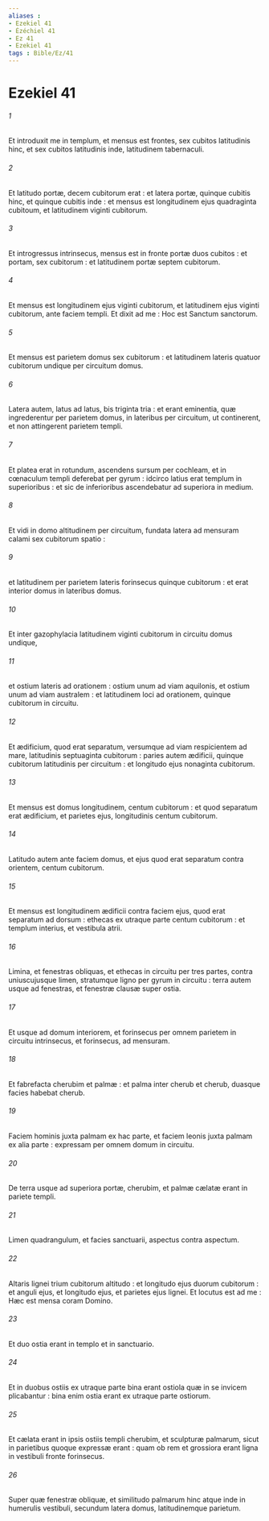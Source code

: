 ```yaml
---
aliases : 
- Ezekiel 41
- Ézéchiel 41
- Ez 41
- Ezekiel 41
tags : Bible/Ez/41
---
```


# Ezekiel 41

###### 1
Et introduxit me in templum, et mensus est frontes, sex cubitos latitudinis hinc, et sex cubitos latitudinis inde, latitudinem tabernaculi.
###### 2
Et latitudo portæ, decem cubitorum erat : et latera portæ, quinque cubitis hinc, et quinque cubitis inde : et mensus est longitudinem ejus quadraginta cubitoum, et latitudinem viginti cubitorum.
###### 3
Et introgressus intrinsecus, mensus est in fronte portæ duos cubitos : et portam, sex cubitorum : et latitudinem portæ septem cubitorum.
###### 4
Et mensus est longitudinem ejus viginti cubitorum, et latitudinem ejus viginti cubitorum, ante faciem templi. Et dixit ad me : Hoc est Sanctum sanctorum.
###### 5
Et mensus est parietem domus sex cubitorum : et latitudinem lateris quatuor cubitorum undique per circuitum domus.
###### 6
Latera autem, latus ad latus, bis triginta tria : et erant eminentia, quæ ingrederentur per parietem domus, in lateribus per circuitum, ut continerent, et non attingerent parietem templi.
###### 7
Et platea erat in rotundum, ascendens sursum per cochleam, et in cœnaculum templi deferebat per gyrum : idcirco latius erat templum in superioribus : et sic de inferioribus ascendebatur ad superiora in medium.
###### 8
Et vidi in domo altitudinem per circuitum, fundata latera ad mensuram calami sex cubitorum spatio :
###### 9
et latitudinem per parietem lateris forinsecus quinque cubitorum : et erat interior domus in lateribus domus.
###### 10
Et inter gazophylacia latitudinem viginti cubitorum in circuitu domus undique,
###### 11
et ostium lateris ad orationem : ostium unum ad viam aquilonis, et ostium unum ad viam australem : et latitudinem loci ad orationem, quinque cubitorum in circuitu.
###### 12
Et ædificium, quod erat separatum, versumque ad viam respicientem ad mare, latitudinis septuaginta cubitorum : paries autem ædificii, quinque cubitorum latitudinis per circuitum : et longitudo ejus nonaginta cubitorum.
###### 13
Et mensus est domus longitudinem, centum cubitorum : et quod separatum erat ædificium, et parietes ejus, longitudinis centum cubitorum.
###### 14
Latitudo autem ante faciem domus, et ejus quod erat separatum contra orientem, centum cubitorum.
###### 15
Et mensus est longitudinem ædificii contra faciem ejus, quod erat separatum ad dorsum : ethecas ex utraque parte centum cubitorum : et templum interius, et vestibula atrii.
###### 16
Limina, et fenestras obliquas, et ethecas in circuitu per tres partes, contra uniuscujusque limen, stratumque ligno per gyrum in circuitu : terra autem usque ad fenestras, et fenestræ clausæ super ostia.
###### 17
Et usque ad domum interiorem, et forinsecus per omnem parietem in circuitu intrinsecus, et forinsecus, ad mensuram.
###### 18
Et fabrefacta cherubim et palmæ : et palma inter cherub et cherub, duasque facies habebat cherub.
###### 19
Faciem hominis juxta palmam ex hac parte, et faciem leonis juxta palmam ex alia parte : expressam per omnem domum in circuitu.
###### 20
De terra usque ad superiora portæ, cherubim, et palmæ cælatæ erant in pariete templi.
###### 21
Limen quadrangulum, et facies sanctuarii, aspectus contra aspectum.
###### 22
Altaris lignei trium cubitorum altitudo : et longitudo ejus duorum cubitorum : et anguli ejus, et longitudo ejus, et parietes ejus lignei. Et locutus est ad me : Hæc est mensa coram Domino.
###### 23
Et duo ostia erant in templo et in sanctuario.
###### 24
Et in duobus ostiis ex utraque parte bina erant ostiola quæ in se invicem plicabantur : bina enim ostia erant ex utraque parte ostiorum.
###### 25
Et cælata erant in ipsis ostiis templi cherubim, et sculpturæ palmarum, sicut in parietibus quoque expressæ erant : quam ob rem et grossiora erant ligna in vestibuli fronte forinsecus.
###### 26
Super quæ fenestræ obliquæ, et similitudo palmarum hinc atque inde in humerulis vestibuli, secundum latera domus, latitudinemque parietum.
